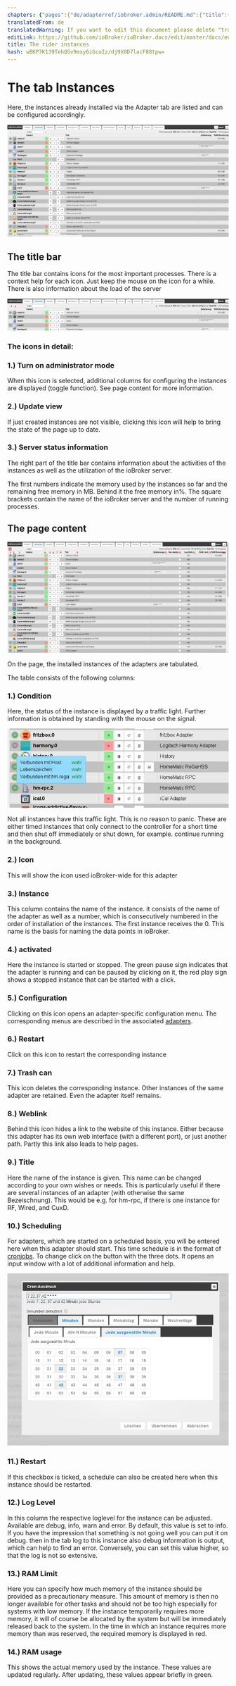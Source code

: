 ```yaml
---
chapters: {"pages":{"de/adapterref/iobroker.admin/README.md":{"title":{"de":"no title"},"content":"de/adapterref/iobroker.admin/README.md"},"de/adapterref/iobroker.admin/admin/tab-adapters.md":{"title":{"de":"Der Reiter Adapter"},"content":"de/adapterref/iobroker.admin/admin/tab-adapters.md"},"de/adapterref/iobroker.admin/admin/tab-instances.md":{"title":{"de":"Der Reiter Instanzen"},"content":"de/adapterref/iobroker.admin/admin/tab-instances.md"},"de/adapterref/iobroker.admin/admin/tab-objects.md":{"title":{"de":"Der Reiter Objekte"},"content":"de/adapterref/iobroker.admin/admin/tab-objects.md"},"de/adapterref/iobroker.admin/admin/tab-states.md":{"title":{"de":"Der Reiter Zustände"},"content":"de/adapterref/iobroker.admin/admin/tab-states.md"},"de/adapterref/iobroker.admin/admin/tab-groups.md":{"title":{"de":"Der Reiter Gruppen"},"content":"de/adapterref/iobroker.admin/admin/tab-groups.md"},"de/adapterref/iobroker.admin/admin/tab-users.md":{"title":{"de":"Der Reiter Benutzer"},"content":"de/adapterref/iobroker.admin/admin/tab-users.md"},"de/adapterref/iobroker.admin/admin/tab-events.md":{"title":{"de":"Der Reiter Ereignisse"},"content":"de/adapterref/iobroker.admin/admin/tab-events.md"},"de/adapterref/iobroker.admin/admin/tab-hosts.md":{"title":{"de":"Der Reiter Hosts"},"content":"de/adapterref/iobroker.admin/admin/tab-hosts.md"},"de/adapterref/iobroker.admin/admin/tab-enums.md":{"title":{"de":"Der Reiter Aufzählungen"},"content":"de/adapterref/iobroker.admin/admin/tab-enums.md"},"de/adapterref/iobroker.admin/admin/tab-log.md":{"title":{"de":"Der Reiter Log"},"content":"de/adapterref/iobroker.admin/admin/tab-log.md"},"de/adapterref/iobroker.admin/admin/tab-system.md":{"title":{"de":"Die Systemeinstellungen"},"content":"de/adapterref/iobroker.admin/admin/tab-system.md"}}}
translatedFrom: de
translatedWarning: If you want to edit this document please delete "translatedFrom" field, elsewise this document will be translated automatically again
editLink: https://github.com/ioBroker/ioBroker.docs/edit/master/docs/en/adapterref/iobroker.admin/tab-instances.md
title: The rider instances
hash: wBKP7K139TehQSv9mxy6iGcoIz/dj9X8D7lacF88tpw=
---
```

# The tab Instances
Here, the instances already installed via the Adapter tab are listed and can be configured accordingly.

<span style="line-height: 1.5;"></span>

![iobroker_admin_instanzen_inhalt00](../../../de/adapterref/iobroker.admin/img/tab-instances_Inhalt00.jpg)

## The title bar
The title bar contains icons for the most important processes. There is a context help for each icon.
Just keep the mouse on the icon for a while. There is also information about the load of the server

![iobroker_admin_instanzen_headline_icons](../../../de/adapterref/iobroker.admin/img/tab-instances_Icons-e1476803621402.jpg)

### **The icons in detail:**
### **1.) Turn on administrator mode**
When this icon is selected, additional columns for configuring the instances are displayed (toggle function).
See page content for more information.

### **2.) Update view**
If just created instances are not visible, clicking this icon will help to bring the state of the page up to date.

### **3.) Server status information**
The right part of the title bar contains information about the activities of the instances as well as the utilization of the ioBroker server.

The first numbers indicate the memory used by the instances so far and the remaining free memory in MB. Behind it the free memory in%. The square brackets contain the name of the ioBroker server and the number of running processes.

## The page content
![iobroker_admin_instanzen_headline_columns](../../../de/adapterref/iobroker.admin/img/tab-instances_Headline_Columns.jpg)

On the page, the installed instances of the adapters are tabulated.

The table consists of the following columns:

### **1.) Condition**
Here, the status of the instance is displayed by a traffic light. Further information is obtained by standing with the mouse on the signal.

![iobroker_admin_instanzen_status](../../../de/adapterref/iobroker.admin/img/tab-instances_Instanzen_Status.jpg)

Not all instances have this traffic light. This is no reason to panic. These are either timed instances that only connect to the controller for a short time and then shut off immediately or shut down, for example. continue running in the background.

### **2.) Icon**
This will show the icon used ioBroker-wide for this adapter

### **3.) Instance**
This column contains the name of the instance. it consists of the name of the adapter as well as a number, which is consecutively numbered in the order of installation of the instances. The first instance receives the 0.
This name is the basis for naming the data points in ioBroker.

### 4.) activated
Here the instance is started or stopped. The green pause sign indicates that the adapter is running and can be paused by clicking on it, the red play sign shows a stopped instance that can be started with a click.

### **5.) Configuration**
Clicking on this icon opens an adapter-specific configuration menu. The corresponding menus are described in the associated [adapters](http://www.iobroker.net/?page_id=2236&lang=de).

### **6.) Restart**
Click on this icon to restart the corresponding instance

### **7.) Trash can**
This icon deletes the corresponding instance. Other instances of the same adapter are retained.
Even the adapter itself remains.

### **8.) Weblink**
Behind this icon hides a link to the website of this instance. Either because this adapter has its own web interface (with a different port), or just another path. Partly this link also leads to help pages.

### **9.) Title**
Here the name of the instance is given. This name can be changed according to your own wishes or needs. This is particularly useful if there are several instances of an adapter (with otherwise the same Bezeischnung). This would be e.g. for hm-rpc, if there is one instance for RF, Wired, and CuxD.

### **10.) Scheduling**
For adapters, which are started on a scheduled basis, you will be entered here when this adapter should start.
This time schedule is in the format of [cronjobs](https://de.wikipedia.org/wiki/Cron#Beispiele).
To change click on the button with the three dots. It opens an input window with a lot of additional information and help.

![iobroker_admin_instanzen_cronjob](../../../de/adapterref/iobroker.admin/img/tab-instances_Cronjob.jpg)

### **11.) Restart**
If this checkbox is ticked, a schedule can also be created here when this instance should be restarted.

### **12.) Log Level**
In this column the respective loglevel for the instance can be adjusted. Available are debug, info, warn and error. By default, this value is set to info. If you have the impression that something is not going well you can put it on debug. then in the tab log to this instance also debug information is output, which can help to find an error. Conversely, you can set this value higher, so that the log is not so extensive.

### **13.) RAM Limit**
Here you can specify how much memory of the instance should be provided as a precautionary measure.
This amount of memory is then no longer available for other tasks and should not be too high especially for systems with low memory. If the instance temporarily requires more memory, it will of course be allocated by the system but will be immediately released back to the system. In the time in which an instance requires more memory than was reserved, the required memory is displayed in red.

### 14.) RAM usage
This shows the actual memory used by the instance. These values are updated regularly. After updating, these values appear briefly in green.